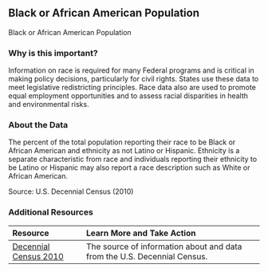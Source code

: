 ## Black or African American Population
Black or African American Population

### Why is this important?
Information on race is required for many Federal programs and is critical in making policy decisions, particularly for civil rights. States use these data to meet legislative redistricting principles. Race data also are used to promote equal employment opportunities and to assess racial disparities in health and environmental risks.

### About the Data
The percent of the total population reporting their race to be Black or African American and ethnicity as not Latino or Hispanic. Ethnicity is a separate characteristic from race and individuals reporting their ethnicity to be Latino or Hispanic may also report a race description such as White or African American.

Source: U.S. Decennial Census (2010) 

### Additional Resources

|Resource | Learn More and Take Action | 
|:--- | :--- |
|[Decennial Census 2010](http://www.census.gov/2010census/) | The source of information about and data from the U.S. Decennial Census.